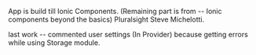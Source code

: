 App is build till Ionic Components. (Remaining part is from -- Ionic components beyond the basics) Pluralsight Steve Michelotti.

last work -- commented user settings (In Provider) because getting errors while using Storage module.